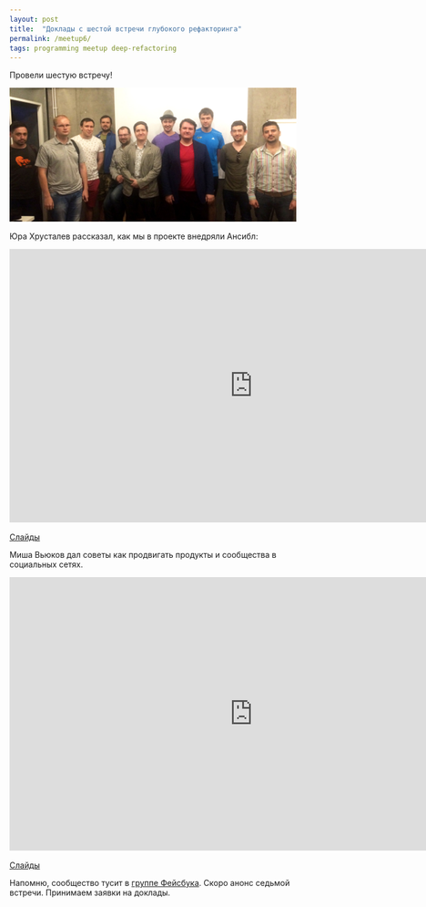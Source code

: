 ```yaml
---
layout: post
title:  "Доклады с шестой встречи глубокого рефакторинга"
permalink: /meetup6/
tags: programming meetup deep-refactoring
---
```


Провели шестую встречу!

![meetup](/assets/static/meetup6.jpg)

Юра Хрусталев рассказал, как мы в проекте внедряли Ансибл:

<iframe width="854" height="480" src="https://www.youtube.com/embed/MwkTKwhQqaE"
frameborder="0" allowfullscreen></iframe>

[Слайды](http://www.slideshare.net/IvanGrishaev/make-ansible)

Миша Вьюков дал советы как продвигать продукты и сообщества в социальных сетях.

<iframe width="854" height="480" src="https://www.youtube.com/embed/CGAXJgERS1I"
frameborder="0" allowfullscreen></iframe>

[Слайды](http://www.slideshare.net/IvanGrishaev/ss-62728521)

Напомню, сообщество тусит в [группе Фейсбука][facebook-group]. Скоро анонс
седьмой встречи. Принимаем заявки на доклады.

[facebook-group]: https://www.facebook.com/groups/deeprefactoring/
